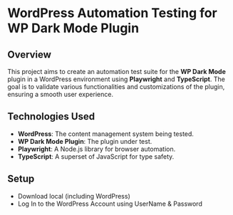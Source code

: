 # WordPress Automation Testing for WP Dark Mode Plugin

## Overview

This project aims to create an automation test suite for the **WP Dark Mode** plugin in a WordPress environment using **Playwright** and **TypeScript**. The goal is to validate various functionalities and customizations of the plugin, ensuring a smooth user experience.

## Technologies Used

- **WordPress**: The content management system being tested.
- **WP Dark Mode Plugin**: The plugin under test.
- **Playwright**: A Node.js library for browser automation.
- **TypeScript**: A superset of JavaScript for type safety.

## Setup
- Download local (including WordPress)
- Log In to the WordPress Account using UserName & Password

